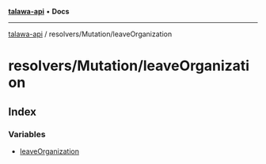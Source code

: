 [**talawa-api**](../../../README.md) • **Docs**

***

[talawa-api](../../../modules.md) / resolvers/Mutation/leaveOrganization

# resolvers/Mutation/leaveOrganization

## Index

### Variables

- [leaveOrganization](variables/leaveOrganization.md)
